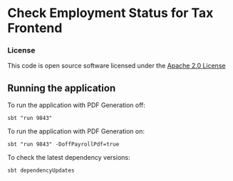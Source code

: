 # Check Employment Status for Tax Frontend


### License
This code is open source software licensed under the [Apache 2.0 License]("http://www.apache.org/licenses/LICENSE-2.0.html")


## Running the application
To run the application with PDF Generation off:

```
sbt "run 9843"

```

To run the application with PDF Generation on:

```
sbt "run 9843" -DoffPayrollPdf=true

```

To check the latest dependency versions:
```
sbt dependencyUpdates

```